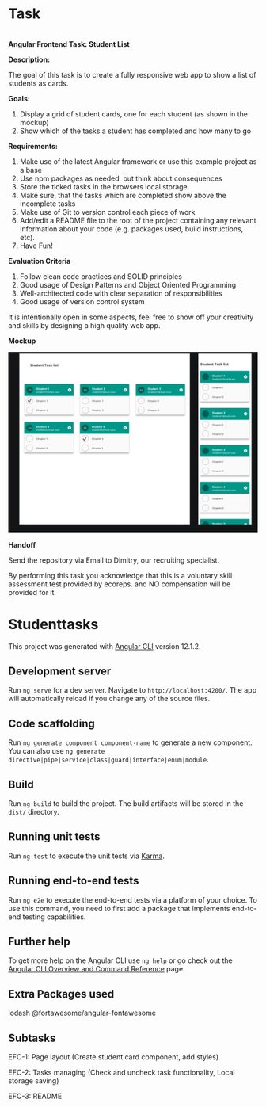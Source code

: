 # Task
**\
Angular Frontend Task: Student List**

**Description:**

The goal of this task is to create a fully responsive web app to show a list of students as cards.

**Goals:**

1.  Display a grid of student cards, one for each student (as shown in the mockup)
2.  Show which of the tasks a student has completed and how many to go

**Requirements:**

1.  Make use of the latest Angular framework or use this example project as a base
2.  Use npm packages as needed, but think about consequences
3.  Store the ticked tasks in the browsers local storage
4.  Make sure, that the tasks which are completed show above the incomplete tasks
5.  Make use of Git to version control each piece of work
6.  Add/edit a README file to the root of the project containing any relevant information about your code (e.g. packages used, build instructions, etc).
7.  Have Fun!

**Evaluation Criteria**

1.  Follow clean code practices and SOLID principles
2.  Good usage of Design Patterns and Object Oriented Programming
3.  Well-architected code with clear separation of responsibilities
4.  Good usage of version control system

It is intentionally open in some aspects, feel free to show off your creativity and skills by designing a high quality web app.

**Mockup**

![](requirements/mockup.png)

**Handoff**

Send the repository via Email to Dimitry, our recruiting specialist.

By performing this task you acknowledge that this is a voluntary skill assessment test provided by ecoreps. and NO compensation will be provided for it.

# Studenttasks

This project was generated with [Angular CLI](https://github.com/angular/angular-cli) version 12.1.2.

## Development server

Run `ng serve` for a dev server. Navigate to `http://localhost:4200/`. The app will automatically reload if you change any of the source files.

## Code scaffolding

Run `ng generate component component-name` to generate a new component. You can also use `ng generate directive|pipe|service|class|guard|interface|enum|module`.

## Build

Run `ng build` to build the project. The build artifacts will be stored in the `dist/` directory.

## Running unit tests

Run `ng test` to execute the unit tests via [Karma](https://karma-runner.github.io).

## Running end-to-end tests

Run `ng e2e` to execute the end-to-end tests via a platform of your choice. To use this command, you need to first add a package that implements end-to-end testing capabilities.

## Further help

To get more help on the Angular CLI use `ng help` or go check out the [Angular CLI Overview and Command Reference](https://angular.io/cli) page.

## Extra Packages used
lodash
@fortawesome/angular-fontawesome

## Subtasks
EFC-1: Page layout (Create student card component, add styles)

EFC-2: Tasks managing (Check and uncheck task functionality, Local storage saving) 

EFC-3: README

